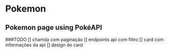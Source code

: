 # Pokemon

## Pokemon page using PokéAPI

###TODO
[] chamda com paginação
[] endpoints api com filtro
[] card com informações da api
[] design do card
